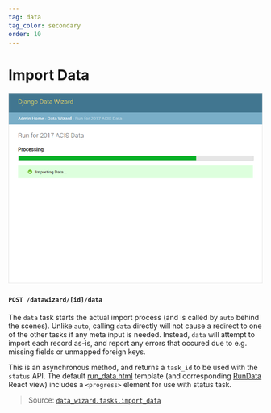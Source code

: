 ```yaml
---
tag: data
tag_color: secondary
order: 10
---
```


# Import Data

![Auto Import - Progress Bar](../images/screenshots/08-data75.png)

#### `POST /datawizard/[id]/data`

The `data` task starts the actual import process (and is called by `auto` behind the scenes).  Unlike `auto`, calling `data` directly will not cause a redirect to one of the other tasks if any meta input is needed.  Instead, `data` will attempt to import each record as-is, and report any errors that occured due to e.g. missing fields or unmapped foreign keys.

This is an asynchronous method, and returns a `task_id` to be used with the `status` API.  The default [run_data.html] template (and corresponding [RunData] React view) includes a `<progress>` element for use with status task.

> Source: [`data_wizard.tasks.import_data`](https://github.com/wq/django-data-wizard/blob/main/data_wizard/tasks.py#L733)

[run_data.html]: https://github.com/wq/django-data-wizard/blob/master/data_wizard/templates/data_wizard/run_data.html
[RunData]: ../views/RunData.md
